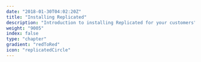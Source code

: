 ```yaml
---
date: "2018-01-30T04:02:20Z"
title: "Installing Replicated"
description: "Introduction to installing Replicated for your customers"
weight: "9005"
index: false
type: "chapter"
gradient: "redToRed"
icon: "replicatedCircle"
---
```


